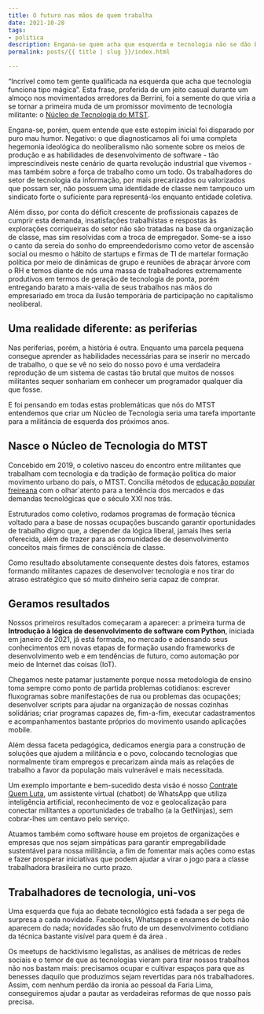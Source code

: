 ```yaml
---
title: O futuro nas mãos de quem trabalha
date: 2021-10-28
tags:
- politica
description: Engana-se quem acha que esquerda e tecnologia não se dão bem. Nós somos o núcleo de tecnologia do MTST.
permalink: posts/{{ title | slug }}/index.html

---
```

“Incrível como tem gente qualificada na esquerda que acha que tecnologia funciona tipo mágica”. Esta frase, proferida de um jeito casual durante um almoço nos movimentados arredores da Berrini, foi a semente do que viria a se tornar a primeira muda de um promissor movimento de tecnologia militante: o [Núcleo de Tecnologia do MTST](http://www.nucleodetecnologia.com.br/).

Engana-se, porém, quem entende que este estopim inicial foi disparado por puro mau humor. Negativo: o que diagnosticamos ali foi uma completa hegemonia ideológica do neoliberalismo não somente sobre os meios de produção e as habilidades de desenvolvimento de software - tão imprescindíveis neste cenário de quarta revolução industrial que vivemos - mas também sobre a força de trabalho como um todo. Os trabalhadores do setor de tecnologia da informação, por mais precarizados ou
valorizados que possam ser, não possuem uma identidade de classe nem tampouco um sindicato forte o suficiente para representá-los enquanto entidade coletiva. 

Além disso, por conta do déficit crescente de profissionais capazes de cumprir esta demanda, insatisfações trabalhistas e respostas às explorações corriqueiras do setor não são tratadas na base da organização de classe, mas sim resolvidas com a troca de empregador. Some-se a isso o canto da sereia do sonho do empreendedorismo como vetor de ascensão social ou mesmo o hábito de startups e firmas de TI de martelar formação política por meio de dinâmicas de grupo e reuniões de abraçar árvore com o RH e temos diante de nós uma massa de trabalhadores extremamente produtivos em termos de geração de tecnologia de ponta, porém entregando barato a mais-valia de seus trabalhos nas mãos do empresariado em troca da ilusão temporária de participação no capitalismo neoliberal.

## Uma realidade diferente: as periferias

Nas periferias, porém, a história é outra. Enquanto uma parcela pequena consegue aprender as habilidades necessárias para se inserir no mercado de trabalho, o que se vê no seio do nosso povo é uma verdadeira reprodução de um sistema de
castas tão brutal que muitos de nossos militantes sequer sonhariam em conhecer um programador qualquer dia que fosse. 

E foi pensando em todas estas problemáticas que nós do MTST entendemos que criar um Núcleo de Tecnologia seria uma tarefa
importante para a militância de esquerda dos próximos anos.

## Nasce o Núcleo de Tecnologia do MTST

Concebido em 2019, o coletivo nasceu do encontro entre militantes que trabalham com tecnologia e da tradição de formação política do maior movimento urbano do país, o MTST. Concilia métodos de [educação popular freireana](https://pt.wikipedia.org/wiki/Educa%C3%A7%C3%A3o_popular) com o olhar`atento para a tendência dos mercados e das demandas tecnológicas que o século XXI nos trás. 

Estruturados como coletivo, rodamos programas de formação técnica voltado para a base de nossas ocupações buscando garantir oportunidades de trabalho digno que, a depender da lógica liberal, jamais lhes seria oferecida, além de trazer para as comunidades de desenvolvimento conceitos mais firmes de consciência de classe. 

Como resultado absolutamente consequente destes dois fatores, estamos formando militantes capazes de desenvolver tecnologia e nos tirar do atraso estratégico que só muito dinheiro seria capaz de comprar.

## Geramos resultados

Nossos primeiros resultados começaram a aparecer: a primeira turma de **Introdução à lógica de desenvolvimento de software com Python**, iniciada em janeiro de 2021, já está formada, no mercado e adensando seus conhecimentos em novas etapas
de formação usando frameworks de desenvolvimento web e em tendências de futuro, como automação por meio de Internet das coisas (IoT).

Chegamos neste patamar justamente porque nossa metodologia de ensino toma sempre como ponto de partida
problemas cotidianos: escrever fluxogramas sobre manifestações de rua ou problemas das ocupações; desenvolver scripts para ajudar na organização de nossas cozinhas solidárias; criar programas capazes de, fim-a-fim, executar cadastramentos e
acompanhamentos bastante próprios do movimento usando aplicações mobile.

Além dessa faceta pedagógica, dedicamos energia para a construção de soluções que ajudem a militância e o povo, colocando tecnologias que normalmente tiram empregos e precarizam ainda mais as relações de trabalho a favor da população
mais vulnerável e mais necessitada. 

Um exemplo importante e bem-sucedido desta visão é nosso [Contrate Quem Luta](http://www.contratequemluta.com/), um assistente virtual (chatbot) de WhatsApp que utiliza inteligência artificial, reconhecimento de voz e geolocalização para conectar militantes a oportunidades de trabalho (a la GetNinjas), sem cobrar-lhes um centavo pelo serviço. 

Atuamos também como software house em projetos de organizações e empresas que nos sejam simpáticas para garantir empregabilidade sustentável para nossa militância, a fim de fomentar mais ações como estas e fazer prosperar iniciativas que podem ajudar a virar o jogo para a classe trabalhadora brasileira no curto prazo.

## Trabalhadores de tecnologia, uni-vos

Uma esquerda que fuja ao debate tecnológico está fadada a ser pega de surpresa a cada novidade. Facebooks, Whatsapps
e enxames de bots não aparecem do nada; novidades são fruto de um desenvolvimento cotidiano da técnica bastante
visível para quem é da área . 

Os meetups de hacktivismo legalistas, as análises de métricas de redes sociais e o temor de que as tecnologias vieram para tirar nossos trabalhos não nos bastam mais: precisamos ocupar e cultivar espaços para que as
benesses daquilo que produzimos sejam revertidas para nós trabalhadores. Assim, com nenhum perdão da ironia ao pessoal da Faria Lima, conseguiremos ajudar a pautar as verdadeiras reformas de que nosso país precisa.
